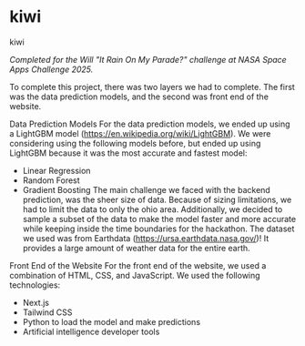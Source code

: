 # kiwi
kiwi

*Completed for the Will "It Rain On My Parade?" challenge at NASA Space Apps Challenge  2025.*

To complete this project, there was two layers we had to complete. The first was the data prediction models, and the second was front end of the website.

Data Prediction Models
For the data prediction models, we ended up using a LightGBM model (https://en.wikipedia.org/wiki/LightGBM). We were considering using the following models before, but ended up using LightGBM because it was the most accurate and fastest model:
- Linear Regression
- Random Forest
- Gradient Boosting
The main challenge we faced with the backend prediction, was the sheer size of data. Because of sizing limitations, we had to limit the data to only the ohio area. Additionally, we decided to sample a subset of the data to make the model faster and more accurate while keeping inside the time boundaries for the hackathon. The dataset we used was from Earthdata (https://ursa.earthdata.nasa.gov/)! It provides a large amount of weather data for the entire earth.

Front End of the Website
For the front end of the website, we used a combination of HTML, CSS, and JavaScript. We used the following technologies:
- Next.js
- Tailwind CSS
- Python to load the model and make predictions
- Artificial intelligence developer tools